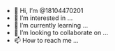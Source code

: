- 👋 Hi, I’m @18104470201
- 👀 I’m interested in ...
- 🌱 I’m currently learning ...
- 💞️ I’m looking to collaborate on ...
- 📫 How to reach me ...

<!---
18104470201/18104470201 is a ✨ special ✨ repository because its `README.md` (this file) appears on your GitHub profile.
You can click the Preview link to take a look at your changes.
--->
